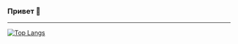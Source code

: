 ### Привет 👋

---

[![Top Langs](https://github-readme-stats.vercel.app/api/top-langs/?username=stuloviv&layout=compact)](https://github.com/stuloviv/github-readme-stats)

<!--
**Stuloviv/stuloviv** is a ✨ _special_ ✨ repository because its `README.md` (this file) appears on your GitHub profile.

Here are some ideas to get you started:

- 🔭 I’m currently working on ...
- 🌱 I’m currently learning ...
- 👯 I’m looking to collaborate on ...
- 🤔 I’m looking for help with ...
- 💬 Ask me about ...
- 📫 How to reach me: ...
- 😄 Pronouns: ...
- ⚡ Fun fact: ...
-->
